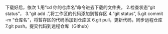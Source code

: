 下载好后，依次
1.用“cd 你的仓库名”命令进去下载的文件夹，
2.检查状态“git status”，
3.“git add .”,将工作区的代码添加到暂存区
4.“git status”,
5.git commit -m “仓库名”，将暂存区的代码添加到仓库区
6.git pull，更新代码，同步远程仓库
7.git push。提交代码到远程仓库（Github）

